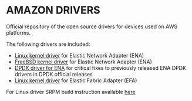 # AMAZON DRIVERS

Official repository of the open source drivers for devices used on AWS platforms.

The following drivers are included:


* [Linux kernel driver](./kernel/linux/ena) for Elastic Network Adapter (ENA)
* [FreeBSD kernel driver](./kernel/fbsd/ena) for Elastic Network Adapter (ENA)
* [DPDK driver for ENA](./userspace/dpdk) for critical fixes to previously released ENA DPDK drivers in DPDK official releases
* [Linux kernel driver](./kernel/linux/efa) for Elastic Fabric Adapter (EFA)

For Linux driver SRPM build instruction available [here](./kernel/linux/rpm/README-rpm.txt)


